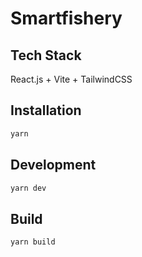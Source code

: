 # Smartfishery

## Tech Stack

React.js + Vite + TailwindCSS

## Installation

```sh
yarn
```

## Development

```sh
yarn dev
```

## Build

```sh
yarn build
```
